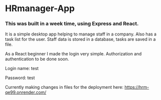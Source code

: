 # HRmanager-App

### This was built in a week time, using Express and React.

It is a simple desktop app helping to manage staff in a company. Also has a task list for the user.
Staff data is stored in a database, tasks are saved in a file.

As a React beginner I made the login very simple. Authorization and authentication to be done soon.

Login name: test

Password: test

Currently making changes in files for the deployment here:  https://hrm-qe99.onrender.com/


